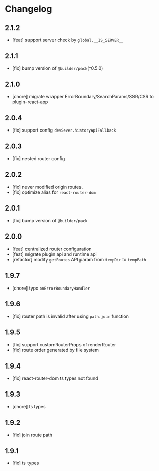 # Changelog

## 2.1.2

- [feat] support server check by `global.__IS_SERVER__`

## 2.1.1

- [fix] bump version of `@builder/pack`(^0.5.0)

## 2.1.0

- [chore] migrate wrapper ErrorBoundary/SearchParams/SSR/CSR to plugin-react-app

## 2.0.4

- [fix] support config `devSever.historyApiFallback`

## 2.0.3

- [fix] nested router config

## 2.0.2

- [fix] never modified origin routes.
- [fix] optimize alias for `react-router-dom`

## 2.0.1

- [fix] bump version of `@builder/pack`

## 2.0.0

- [feat] centralized router configuration
- [feat] migrate plugin api and runtime api
- [refactor]  modify `getRoutes` API param from `tempDir` to `tempPath`

## 1.9.7

- [chore] typo `onErrorBoundaryHandler`

## 1.9.6

- [fix] router path is invalid after using `path.join` function

## 1.9.5

- [fix] support customRouterProps of renderRouter
- [fix] route order generated by file system

## 1.9.4

- [fix] react-router-dom ts types not found

## 1.9.3

- [chore] ts types

## 1.9.2

- [fix] join route path

## 1.9.1

- [fix] ts types
